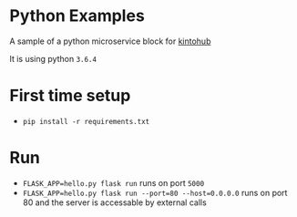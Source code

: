 # Python Examples

A sample of a python microservice block for [kintohub](http://kintohub.com)


It is using python `3.6.4`

# First time setup
* `pip install -r requirements.txt`

# Run
- `FLASK_APP=hello.py flask run` runs on port `5000`
- `FLASK_APP=hello.py flask run --port=80 --host=0.0.0.0` runs on port 80 and the server is accessable by external calls
 

